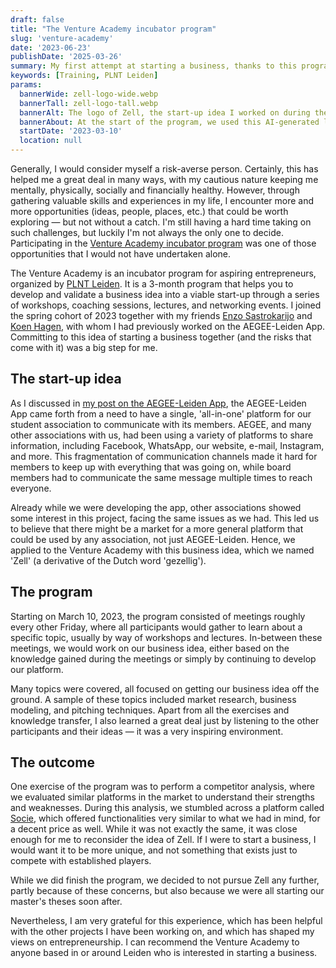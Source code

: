 ```yaml
---
draft: false
title: "The Venture Academy incubator program"
slug: 'venture-academy'
date: '2023-06-23'
publishDate: '2025-03-26'
summary: My first attempt at starting a business, thanks to this program by PLNT Leiden.
keywords: [Training, PLNT Leiden]
params:
  bannerWide: zell-logo-wide.webp
  bannerTall: zell-logo-tall.webp
  bannerAlt: The logo of Zell, the start-up idea I worked on during the Venture Academy
  bannerAbout: At the start of the program, we used this AI-generated logo for our start-up idea. It's supposed to represent shaking hands, but image generators weren't quite there yet back then.
  startDate: '2023-03-10'
  location: null
---
```


Generally, I would consider myself a risk-averse person. Certainly, this has helped me a great deal in many ways, with my cautious nature keeping me mentally, physically, socially and financially healthy. However, through gathering valuable skills and experiences in my life, I encounter more and more opportunities (ideas, people, places, etc.) that could be worth exploring &mdash; but not without a catch. I'm still having a hard time taking on such challenges, but luckily I'm not always the only one to decide. Participating in the [Venture Academy incubator program](https://plnt.nl/programmas/venture-academy/) was one of those opportunities that I would not have undertaken alone.

The Venture Academy is an incubator program for aspiring entrepreneurs, organized by [PLNT Leiden](https://www.plnt.nl/). It is a 3-month program that helps you to develop and validate a business idea into a viable start-up through a series of workshops, coaching sessions, lectures, and networking events. I joined the spring cohort of 2023 together with my friends [Enzo Sastrokarijo](https://www.linkedin.com/in/enzo-sastrokarijo-35848929b/) and [Koen Hagen](https://www.linkedin.com/in/koen-hagen-a8224a149/), with whom I had previously worked on the AEGEE-Leiden App. Committing to this idea of starting a business together (and the risks that come with it) was a big step for me.

## The start-up idea

As I discussed in [my post on the AEGEE-Leiden App](/portfolio/aegee-leiden-app#the-problem), the AEGEE-Leiden App came forth from a need to have a single, 'all-in-one' platform for our student association to communicate with its members. AEGEE, and many other associations with us, had been using a variety of platforms to share information, including Facebook, WhatsApp, our website, e-mail, Instagram, and more. This fragmentation of communication channels made it hard for members to keep up with everything that was going on, while board members had to communicate the same message multiple times to reach everyone.

Already while we were developing the app, other associations showed some interest in this project, facing the same issues as we had. This led us to believe that there might be a market for a more general platform that could be used by any association, not just AEGEE-Leiden. Hence, we applied to the Venture Academy with this business idea, which we named 'Zell' (a derivative of the Dutch word 'gezellig').

## The program

Starting on March 10, 2023, the program consisted of meetings roughly every other Friday, where all participants would gather to learn about a specific topic, usually by way of workshops and lectures. In-between these meetings, we would work on our business idea, either based on the knowledge gained during the meetings or simply by continuing to develop our platform. 

Many topics were covered, all focused on getting our business idea off the ground. A sample of these topics included market research, business modeling, and pitching techniques. Apart from all the exercises and knowledge transfer, I also learned a great deal just by listening to the other participants and their ideas &mdash; it was a very inspiring environment.

## The outcome

One exercise of the program was to perform a competitor analysis, where we evaluated similar platforms in the market to understand their strengths and weaknesses. During this analysis, we stumbled across a platform called [Socie](https://socie.nl/), which offered functionalities very similar to what we had in mind, for a decent price as well. While it was not exactly the same, it was close enough for me to reconsider the idea of Zell. If I were to start a business, I would want it to be more unique, and not something that exists just to compete with established players.

While we did finish the program, we decided to not pursue Zell any further, partly because of these concerns, but also because we were all starting our master's theses soon after. 

Nevertheless, I am very grateful for this experience, which has been helpful with the other projects I have been working on, and which has shaped my views on entrepreneurship. I can recommend the Venture Academy to anyone based in or around Leiden who is interested in starting a business.